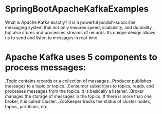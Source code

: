 # SpringBootApacheKafkaExamples

What is Apache Kafka exactly? It is a powerful publish-subscribe messaging system that not only ensures speed, scalability, 
and durability but also stores and processes streams of records. Its unique design allows us to send and listen to messages in real-time.

# Apache Kafka uses 5 components to process messages:
.Topic contains records or a collection of messages.
.Producer publishes messages to a topic or topics.
.Consumer subscribes to topics, reads, and processes messages from the topics. It is basically a listener.
.Broker manages the storage of messages in the topics. If there is more than one broker, it is called Cluster.
.ZooKeeper tracks the status of cluster nodes, topics, partitions, etc.